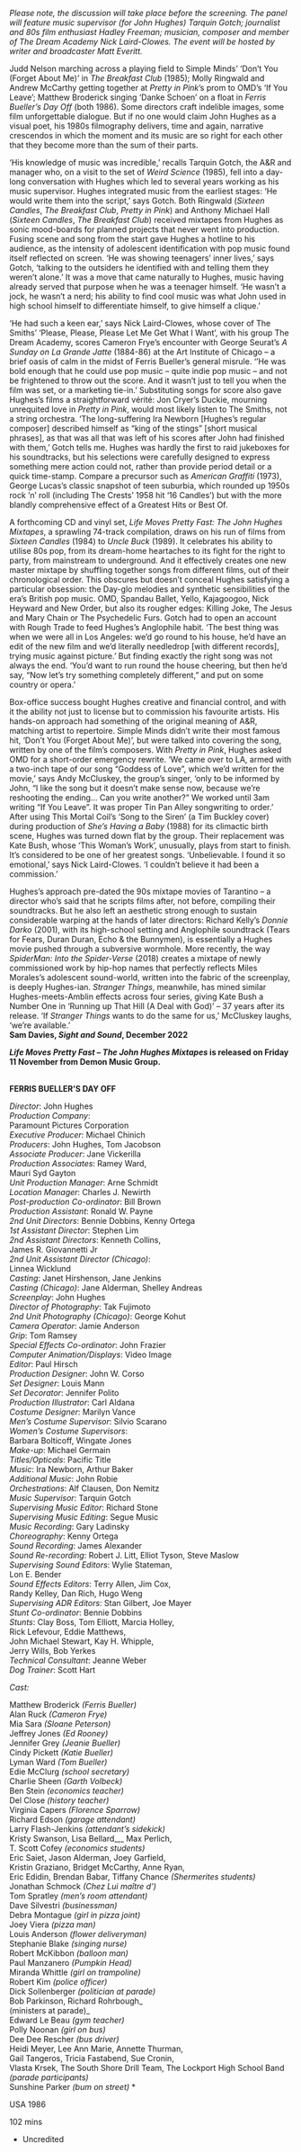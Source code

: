 

_Please note, the discussion will take place before the screening. The panel will feature music supervisor (for John Hughes) Tarquin Gotch; journalist and 80s film enthusiast Hadley Freeman; musician, composer and member of  The Dream Academy Nick Laird-Clowes. The event will be hosted by writer and broadcaster Matt Everitt._

Judd Nelson marching across a playing field to Simple Minds’ ‘Don’t You (Forget About Me)’ in _The Breakfast Club_ (1985); Molly Ringwald and Andrew McCarthy getting together at _Pretty in Pink_’s prom to OMD’s ‘If You Leave’; Matthew Broderick singing ‘Danke Schoen’ on a float in _Ferris Bueller’s Day Off_ (both 1986). Some directors craft indelible images, some film unforgettable dialogue. But if no one would claim John Hughes as a visual poet, his 1980s filmography delivers, time and again, narrative crescendos in which the moment and its music are so right for each other that they become more than the sum of their parts.

‘His knowledge of music was incredible,’ recalls Tarquin Gotch, the A&R and manager who, on a visit to the set of _Weird Science_ (1985), fell into a day-long conversation with Hughes which led to several years working as his music supervisor. Hughes integrated music from the earliest stages: ‘He would write them into the script,’ says Gotch. Both Ringwald (_Sixteen Candles_,  _The Breakfast Club_, _Pretty in Pink_) and Anthony Michael Hall (_Sixteen Candles_, _The Breakfast Club_) received mixtapes from Hughes as sonic mood-boards for planned projects that never went into production. Fusing scene and song from the start gave Hughes a hotline to his audience, as the intensity of adolescent identification with pop music found itself reflected on screen. ‘He was showing teenagers’ inner lives,’ says Gotch, ‘talking to the outsiders he identified with and telling them they weren’t alone.’ It was a move that came naturally to Hughes, music having already served that purpose when he was a teenager himself. ‘He wasn’t a jock, he wasn’t a nerd; his ability to find cool music was what John used in high school himself to differentiate himself, to give himself  a clique.’

‘He had such a keen ear,’ says Nick Laird-Clowes, whose cover of The Smiths’ ‘Please, Please, Please Let Me Get What I Want’, with his group The Dream Academy, scores Cameron Frye’s encounter with George Seurat’s _A Sunday on La Grande Jatte_ (1884-86) at the Art Institute of Chicago – a brief oasis of calm in the midst of Ferris Bueller’s general misrule. ‘’He was bold enough that he could use pop music – quite indie pop music – and not be frightened to throw out the score. And it wasn’t just to tell you when the film was set, or a marketing tie-in.’ Substituting songs for score also gave Hughes’s films a straightforward vérité: Jon Cryer’s Duckie, mourning unrequited love in _Pretty in Pink_, would most likely listen to The Smiths, not a string orchestra. ‘The long-suffering Ira Newborn [Hughes’s regular composer] described himself as “king of the stings” [short musical phrases], as that was all that was left of his scores after John had finished with them,’ Gotch tells me. Hughes was hardly the first to raid jukeboxes for his soundtracks, but his selections were carefully designed to express something mere action could not, rather than provide period detail or a quick time-stamp. Compare a precursor such as _American Graffiti_ (1973), George Lucas’s classic snapshot of teen suburbia, which rounded up 1950s rock ’n’ roll (including The Crests’ 1958 hit ‘16 Candles’) but with the more blandly comprehensive effect of a Greatest Hits or Best Of.

A forthcoming CD and vinyl set, _Life Moves Pretty Fast: The John Hughes Mixtapes_, a sprawling 74-track compilation, draws on his run of films from _Sixteen Candles_ (1984) to _Uncle Buck_ (1989). It celebrates his ability to utilise 80s pop, from its dream-home heartaches to its fight for the right to party, from mainstream to underground. And it effectively creates one new master mixtape by shuffling together songs from different films, out of their chronological order. This obscures but doesn’t conceal Hughes satisfying a particular obsession: the Day-glo melodies and synthetic sensibilities of the era’s British pop music. OMD, Spandau Ballet, Yello, Kajagoogoo, Nick Heyward and New Order, but also its rougher edges: Killing Joke, The Jesus and Mary Chain or The Psychedelic Furs. Gotch had to open an account with Rough Trade to feed Hughes’s Anglophile habit. ‘The best thing was when we were all in Los Angeles: we’d go round to his house, he’d have an edit of the new film and we’d literally needledrop [with different records], trying music against picture.’ But finding exactly the right song was not always the end. ‘You’d want to run round the house cheering, but then he’d say, “Now let’s try something completely different,” and put on some country or opera.’

Box-office success bought Hughes creative and financial control, and with it the ability not just to license but to commission his favourite artists. His hands-on approach had something of the original meaning of A&R, matching artist to repertoire. Simple Minds didn’t write their most famous hit, ‘Don’t You (Forget About Me)’, but were talked into covering the song, written by one of the film’s composers. With _Pretty in Pink_, Hughes asked OMD for a short-order emergency rewrite. ‘We came over to LA, armed with a two-inch tape of our song “Goddess of Love”, which we’d written for the movie,’ says Andy McCluskey, the group’s singer, ‘only to be informed by John, “I like the song but it doesn’t make sense now, because we’re reshooting the ending… Can you write another?” We worked until 3am writing “If You Leave”. It was proper Tin Pan Alley songwriting to order.’ After using This Mortal Coil’s ‘Song to the Siren’ (a Tim Buckley cover) during production of _She’s Having a Baby_ (1988) for its climactic birth scene, Hughes was turned down flat by the group. Their replacement was Kate Bush, whose ‘This Woman’s Work’, unusually, plays from start to finish. It’s considered to be one of her greatest songs. ‘Unbelievable. I found it so emotional,’ says Nick Laird-Clowes. ‘I couldn’t believe it had been a commission.’

Hughes’s approach pre-dated the 90s mixtape movies of Tarantino – a director who’s said that he scripts films after, not before, compiling their soundtracks. But he also left an aesthetic strong enough to sustain considerable warping at the hands of later directors: Richard Kelly’s _Donnie Darko_ (2001), with its high-school setting and Anglophile soundtrack (Tears for Fears, Duran Duran, Echo & the Bunnymen), is essentially a Hughes movie pushed through a subversive wormhole. More recently, the way _SpiderMan: Into the Spider-Verse_ (2018) creates a mixtape of newly commissioned work by hip-hop names that perfectly reflects Miles Morales’s adolescent sound-world, written into the fabric of the screenplay, is deeply Hughes-ian. _Stranger Things_, meanwhile, has mined similar Hughes-meets-Amblin effects across four series, giving Kate Bush a Number One in ‘Running up That Hill (A Deal with God)’ – 37 years after its release. ‘If _Stranger Things_ wants to do the same for us,’ McCluskey laughs, ‘we’re available.’  
**Sam Davies, _Sight and Sound_, December 2022**

**_Life Moves Pretty Fast – The John Hughes Mixtapes_ is released on Friday 11 November from Demon Music Group.**
<br><br>

**FERRIS BUELLER’S DAY OFF**

_Director_: John Hughes  
_Production Company_:  
Paramount Pictures Corporation  
_Executive Producer_: Michael Chinich  
_Producers_: John Hughes, Tom Jacobson  
_Associate Producer_: Jane Vickerilla  
_Production Associates_: Ramey Ward,  
Mauri Syd Gayton  
_Unit Production Manager_: Arne Schmidt  
_Location Manager_: Charles J. Newirth  
_Post-production Co-ordinator_: Bill Brown  
_Production Assistant_: Ronald W. Payne  
_2nd Unit Directors_: Bennie Dobbins, Kenny Ortega  
_1st Assistant Director_: Stephen Lim  
_2nd Assistant Directors_: Kenneth Collins,  
James R. Giovannetti Jr  
_2nd Unit Assistant Director (Chicago)_:  
Linnea Wicklund  
_Casting_: Janet Hirshenson, Jane Jenkins  
_Casting (Chicago)_: Jane Alderman, Shelley Andreas  
_Screenplay_: John Hughes  
_Director of Photography_: Tak Fujimoto  
_2nd Unit Photography (Chicago)_: George Kohut  
_Camera Operator_: Jamie Anderson  
_Grip_: Tom Ramsey  
_Special Effects Co-ordinator_: John Frazier  
_Computer Animation/Displays_: Video Image  
_Editor_: Paul Hirsch  
_Production Designer_: John W. Corso  
_Set Designer_: Louis Mann  
_Set Decorator_: Jennifer Polito  
_Production Illustrator_: Carl Aldana  
_Costume Designer_: Marilyn Vance  
_Men’s Costume Supervisor_: Silvio Scarano  
_Women’s Costume Supervisors_:  
Barbara Bolticoff, Wingate Jones  
_Make-up_: Michael Germain  
_Titles/Opticals_: Pacific Title  
_Music_: Ira Newborn, Arthur Baker  
_Additional Music_: John Robie  
_Orchestrations_: Alf Clausen, Don Nemitz  
_Music Supervisor_: Tarquin Gotch  
_Supervising Music Editor_: Richard Stone  
_Supervising Music Editing_: Segue Music  
_Music Recording_: Gary Ladinsky  
_Choreography_: Kenny Ortega  
_Sound Recording_: James Alexander  
_Sound Re-recording_: Robert J. Litt, Elliot Tyson, Steve Maslow  
_Supervising Sound Editors_: Wylie Stateman,  
Lon E. Bender  
_Sound Effects Editors_: Terry Allen, Jim Cox,  
Randy Kelley, Dan Rich, Hugo Weng  
_Supervising ADR Editors_: Stan Gilbert, Joe Mayer  
_Stunt Co-ordinator_: Bennie Dobbins  
_Stunts_: Clay Boss, Tom Elliott, Marcia Holley,  
Rick Lefevour, Eddie Matthews,  
John Michael Stewart, Kay H. Whipple,  
Jerry Wills, Bob Yerkes  
_Technical Consultant_: Jeanne Weber  
_Dog Trainer_: Scott Hart

_Cast:_

Matthew Broderick _(Ferris Bueller)_  
Alan Ruck _(Cameron Frye)_  
Mia Sara _(Sloane Peterson)_  
Jeffrey Jones _(Ed Rooney)_  
Jennifer Grey _(Jeanie Bueller)_  
Cindy Pickett _(Katie Bueller)_  
Lyman Ward _(Tom Bueller)_  
Edie McClurg _(school secretary)_  
Charlie Sheen _(Garth Volbeck)_  
Ben Stein _(economics teacher)_  
Del Close _(history teacher)_  
Virginia Capers _(Florence Sparrow)_  
Richard Edson _(garage attendant)_  
Larry Flash-Jenkins _(attendant’s sidekick)_  
Kristy Swanson, Lisa Bellard_,_ Max Perlich,  
T. Scott Cofey _(economics students)_  
Eric Saiet, Jason Alderman, Joey Garfield,  
Kristin Graziano, Bridget McCarthy, Anne Ryan,  
Eric Edidin, Brendan Babar, Tiffany Chance _(Shermerites students)_  
Jonathan Schmock _(Chez Lui maître d’)_  
Tom Spratley _(men’s room attendant)_  
Dave Silvestri _(businessman)_  
Debra Montague _(girl in pizza joint)_  
Joey Viera _(pizza man)_  
Louis Anderson _(flower deliveryman)_  
Stephanie Blake _(singing nurse)_  
Robert McKibbon _(balloon man)_  
Paul Manzanero _(Pumpkin Head)_  
Miranda Whittle _(girl on trampoline)_  
Robert Kim _(police officer)_  
Dick Sollenberger _(politician at parade)_  
Bob Parkinson, Richard Rohrbough_  
(ministers at parade)_  
Edward Le Beau _(gym teacher)_  
Polly Noonan _(girl on bus)_  
Dee Dee Rescher _(bus driver)_  
Heidi Meyer, Lee Ann Marie, Annette Thurman,  
Gail Tangeros, Tricia Fastabend, Sue Cronin,  
Vlasta Krsek, The South Shore Drill Team, The Lockport High School Band _(parade participants)_  
Sunshine Parker _(bum on street)_ *

USA 1986

102 mins

* Uncredited
<!--stackedit_data:
eyJoaXN0b3J5IjpbMTU5NDA0MDUwOV19
-->